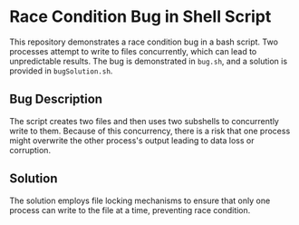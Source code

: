 # Race Condition Bug in Shell Script

This repository demonstrates a race condition bug in a bash script.  Two processes attempt to write to files concurrently, which can lead to unpredictable results. The bug is demonstrated in `bug.sh`, and a solution is provided in `bugSolution.sh`.

## Bug Description
The script creates two files and then uses two subshells to concurrently write to them. Because of this concurrency, there is a risk that one process might overwrite the other process's output leading to data loss or corruption.

## Solution
The solution employs file locking mechanisms to ensure that only one process can write to the file at a time, preventing race condition.